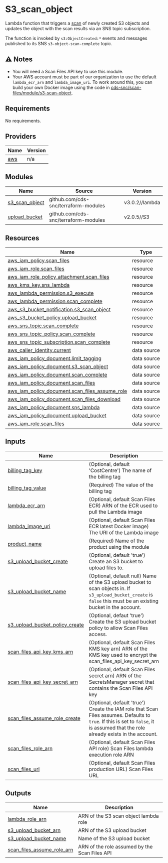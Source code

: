 # S3\_scan\_object
Lambda function that triggers a [scan](https://scan-files.alpha.canada.ca) of newly created S3 objects and updates the object with the scan results via an SNS topic subscription.

The function is invoked by `s3:ObjectCreated:*` events and messages published to its SNS `s3-object-scan-complete` topic.

## ⚠️ Notes
- You will need a Scan Files API key to use this module.
- Your AWS account must be part of our organization to use the default `lambda_ecr_arn` and `lambda_image_uri`.  To work around this, you can build your own Docker image using the code in [cds-snc/scan-files/module/s3-scan-object](https://github.com/cds-snc/scan-files/tree/main/module/s3-scan-object).

## Requirements

No requirements.

## Providers

| Name | Version |
|------|---------|
| <a name="provider_aws"></a> [aws](#provider\_aws) | n/a |

## Modules

| Name | Source | Version |
|------|--------|---------|
| <a name="module_s3_scan_object"></a> [s3\_scan\_object](#module\_s3\_scan\_object) | github.com/cds-snc/terraform-modules | v3.0.2//lambda |
| <a name="module_upload_bucket"></a> [upload\_bucket](#module\_upload\_bucket) | github.com/cds-snc/terraform-modules | v2.0.5//S3 |

## Resources

| Name | Type |
|------|------|
| [aws_iam_policy.scan_files](https://registry.terraform.io/providers/hashicorp/aws/latest/docs/resources/iam_policy) | resource |
| [aws_iam_role.scan_files](https://registry.terraform.io/providers/hashicorp/aws/latest/docs/resources/iam_role) | resource |
| [aws_iam_role_policy_attachment.scan_files](https://registry.terraform.io/providers/hashicorp/aws/latest/docs/resources/iam_role_policy_attachment) | resource |
| [aws_kms_key.sns_lambda](https://registry.terraform.io/providers/hashicorp/aws/latest/docs/resources/kms_key) | resource |
| [aws_lambda_permission.s3_execute](https://registry.terraform.io/providers/hashicorp/aws/latest/docs/resources/lambda_permission) | resource |
| [aws_lambda_permission.scan_complete](https://registry.terraform.io/providers/hashicorp/aws/latest/docs/resources/lambda_permission) | resource |
| [aws_s3_bucket_notification.s3_scan_object](https://registry.terraform.io/providers/hashicorp/aws/latest/docs/resources/s3_bucket_notification) | resource |
| [aws_s3_bucket_policy.upload_bucket](https://registry.terraform.io/providers/hashicorp/aws/latest/docs/resources/s3_bucket_policy) | resource |
| [aws_sns_topic.scan_complete](https://registry.terraform.io/providers/hashicorp/aws/latest/docs/resources/sns_topic) | resource |
| [aws_sns_topic_policy.scan_complete](https://registry.terraform.io/providers/hashicorp/aws/latest/docs/resources/sns_topic_policy) | resource |
| [aws_sns_topic_subscription.scan_complete](https://registry.terraform.io/providers/hashicorp/aws/latest/docs/resources/sns_topic_subscription) | resource |
| [aws_caller_identity.current](https://registry.terraform.io/providers/hashicorp/aws/latest/docs/data-sources/caller_identity) | data source |
| [aws_iam_policy_document.limit_tagging](https://registry.terraform.io/providers/hashicorp/aws/latest/docs/data-sources/iam_policy_document) | data source |
| [aws_iam_policy_document.s3_scan_object](https://registry.terraform.io/providers/hashicorp/aws/latest/docs/data-sources/iam_policy_document) | data source |
| [aws_iam_policy_document.scan_complete](https://registry.terraform.io/providers/hashicorp/aws/latest/docs/data-sources/iam_policy_document) | data source |
| [aws_iam_policy_document.scan_files](https://registry.terraform.io/providers/hashicorp/aws/latest/docs/data-sources/iam_policy_document) | data source |
| [aws_iam_policy_document.scan_files_assume_role](https://registry.terraform.io/providers/hashicorp/aws/latest/docs/data-sources/iam_policy_document) | data source |
| [aws_iam_policy_document.scan_files_download](https://registry.terraform.io/providers/hashicorp/aws/latest/docs/data-sources/iam_policy_document) | data source |
| [aws_iam_policy_document.sns_lambda](https://registry.terraform.io/providers/hashicorp/aws/latest/docs/data-sources/iam_policy_document) | data source |
| [aws_iam_policy_document.upload_bucket](https://registry.terraform.io/providers/hashicorp/aws/latest/docs/data-sources/iam_policy_document) | data source |
| [aws_iam_role.scan_files](https://registry.terraform.io/providers/hashicorp/aws/latest/docs/data-sources/iam_role) | data source |

## Inputs

| Name | Description | Type | Default | Required |
|------|-------------|------|---------|:--------:|
| <a name="input_billing_tag_key"></a> [billing\_tag\_key](#input\_billing\_tag\_key) | (Optional, default 'CostCentre') The name of the billing tag | `string` | `"CostCentre"` | no |
| <a name="input_billing_tag_value"></a> [billing\_tag\_value](#input\_billing\_tag\_value) | (Required) The value of the billing tag | `string` | n/a | yes |
| <a name="input_lambda_ecr_arn"></a> [lambda\_ecr\_arn](#input\_lambda\_ecr\_arn) | (Optional, default Scan Files ECR) ARN of the ECR used to pull the Lambda image | `string` | `"arn:aws:ecr:ca-central-1:806545929748:scan-files/module/s3-scan-object"` | no |
| <a name="input_lambda_image_uri"></a> [lambda\_image\_uri](#input\_lambda\_image\_uri) | (Optional, default Scan Files ECR latest Docker image) The URI of the Lambda image | `string` | `"806545929748.dkr.ecr.ca-central-1.amazonaws.com/scan-files/module/s3-scan-object:6944b6fc5ab1127480cdb59e3ca1f94ca3395610"` | no |
| <a name="input_product_name"></a> [product\_name](#input\_product\_name) | (Required) Name of the product using the module | `string` | n/a | yes |
| <a name="input_s3_upload_bucket_create"></a> [s3\_upload\_bucket\_create](#input\_s3\_upload\_bucket\_create) | (Optional, default 'true') Create an S3 bucket to upload files to. | `bool` | `true` | no |
| <a name="input_s3_upload_bucket_name"></a> [s3\_upload\_bucket\_name](#input\_s3\_upload\_bucket\_name) | (Optional, default null) Name of the S3 upload bucket to scan objects in.  If `s3_upload_bucket_create` is `false` this must be an existing bucket in the account. | `string` | `null` | no |
| <a name="input_s3_upload_bucket_policy_create"></a> [s3\_upload\_bucket\_policy\_create](#input\_s3\_upload\_bucket\_policy\_create) | (Optional, defaut 'true') Create the S3 upload bucket policy to allow Scan Files access. | `bool` | `true` | no |
| <a name="input_scan_files_api_key_kms_arn"></a> [scan\_files\_api\_key\_kms\_arn](#input\_scan\_files\_api\_key\_kms\_arn) | (Optional, default Scan Files KMS key arn) ARN of the KMS key used to encrypt the scan\_files\_api\_key\_secret\_arn | `string` | `"arn:aws:kms:ca-central-1:806545929748:key/*"` | no |
| <a name="input_scan_files_api_key_secret_arn"></a> [scan\_files\_api\_key\_secret\_arn](#input\_scan\_files\_api\_key\_secret\_arn) | (Optional, default Scan Files secret arn) ARN of the SecretsManager secret that contains the Scan Files API key | `string` | `"arn:aws:secretsmanager:ca-central-1:806545929748:secret:/scan-files/*"` | no |
| <a name="input_scan_files_assume_role_create"></a> [scan\_files\_assume\_role\_create](#input\_scan\_files\_assume\_role\_create) | (Optional, default 'true') Create the IAM role that Scan Files assumes.  Defaults to `true`.  If this is set to `false`, it is assumed that the role already exists in the account. | `bool` | `true` | no |
| <a name="input_scan_files_role_arn"></a> [scan\_files\_role\_arn](#input\_scan\_files\_role\_arn) | (Optional, default Scan Files API role) Scan Files lambda execution role ARN | `string` | `"arn:aws:iam::806545929748:role/scan-files-api"` | no |
| <a name="input_scan_files_url"></a> [scan\_files\_url](#input\_scan\_files\_url) | (Optional, default Scan Files production URL) Scan Files URL | `string` | `"https://scan-files.alpha.canada.ca"` | no |

## Outputs

| Name | Description |
|------|-------------|
| <a name="output_lambda_role_arn"></a> [lambda\_role\_arn](#output\_lambda\_role\_arn) | ARN of the S3 scan object lambda role |
| <a name="output_s3_upload_bucket_arn"></a> [s3\_upload\_bucket\_arn](#output\_s3\_upload\_bucket\_arn) | ARN of the S3 upload bucket |
| <a name="output_s3_upload_bucket_name"></a> [s3\_upload\_bucket\_name](#output\_s3\_upload\_bucket\_name) | Name of the S3 upload bucket |
| <a name="output_scan_files_assume_role_arn"></a> [scan\_files\_assume\_role\_arn](#output\_scan\_files\_assume\_role\_arn) | ARN of the role assumed by the Scan Files API |
